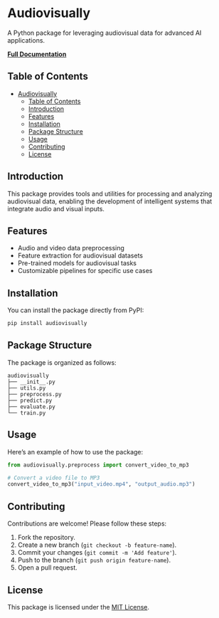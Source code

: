 # Audiovisually

A Python package for leveraging audiovisual data for advanced AI applications.

[**Full Documentation**](https://bredauniversityadsai.github.io/2024-25d-fai2-adsai-group-nlp-3/)

## Table of Contents
- [Audiovisually](#audiovisually)
  - [Table of Contents](#table-of-contents)
  - [Introduction](#introduction)
  - [Features](#features)
  - [Installation](#installation)
  - [Package Structure](#package-structure)
  - [Usage](#usage)
  - [Contributing](#contributing)
  - [License](#license)

## Introduction
This package provides tools and utilities for processing and analyzing audiovisual data, enabling the development of intelligent systems that integrate audio and visual inputs.

## Features
- Audio and video data preprocessing
- Feature extraction for audiovisual datasets
- Pre-trained models for audiovisual tasks
- Customizable pipelines for specific use cases

## Installation
You can install the package directly from PyPI:

```bash
pip install audiovisually
```

## Package Structure
The package is organized as follows:

```
audiovisually
├── __init__.py
├── utils.py
├── preprocess.py
├── predict.py
├── evaluate.py
└── train.py
```

## Usage
Here’s an example of how to use the package:

```python
from audiovisually.preprocess import convert_video_to_mp3

# Convert a video file to MP3
convert_video_to_mp3("input_video.mp4", "output_audio.mp3")
```

## Contributing
Contributions are welcome! Please follow these steps:
1. Fork the repository.
2. Create a new branch (`git checkout -b feature-name`).
3. Commit your changes (`git commit -m 'Add feature'`).
4. Push to the branch (`git push origin feature-name`).
5. Open a pull request.

## License
This package is licensed under the [MIT License](LICENSE).
